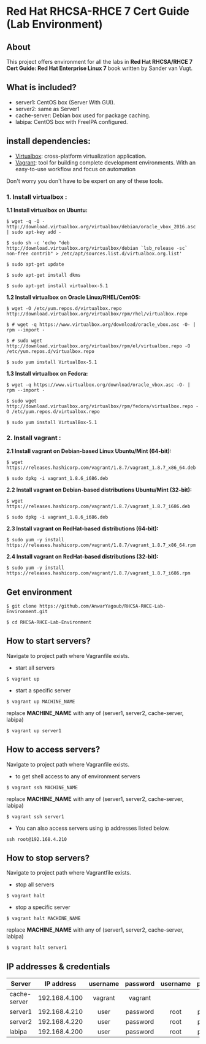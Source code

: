 # Red Hat RHCSA-RHCE 7 Cert Guide (Lab Environment)

## About
This project offers environment for all the labs in **Red Hat RHCSA/RHCE 7 Cert Guide: Red Hat Enterprise Linux 7** book written by Sander van Vugt.

## What is included?
- server1: CentOS box (Server With GUI).
- server2: same as Server1
- cache-server: Debian box used for package caching.
- labipa: CentOS box with FreeIPA configured.

## install dependencies:
- [Virtualbox](https://www.virtualbox.org): cross-platform virtualization application.
- [Vagrant](https://www.vagrantup.com): tool for building complete development environments. With an easy-to-use workflow and focus on automation

Don't worry you don't have to be expert on any of these tools.
### 1. Install virtualbox :

**1.1 Install virtualbox on Ubuntu:**

```shell
$ wget -q -O - http://download.virtualbox.org/virtualbox/debian/oracle_vbox_2016.asc | sudo apt-key add -

$ sudo sh -c 'echo "deb http://download.virtualbox.org/virtualbox/debian `lsb_release -sc` non-free contrib" > /etc/apt/sources.list.d/virtualbox.org.list'

$ sudo apt-get update

$ sudo apt-get install dkms

$ sudo apt-get install virtualbox-5.1
```
**1.2 Install virtualbox on Oracle Linux/RHEL/CentOS:**
```shell
$ wget -O /etc/yum.repos.d/virtualbox.repo http://download.virtualbox.org/virtualbox/rpm/rhel/virtualbox.repo

$ # wget -q https://www.virtualbox.org/download/oracle_vbox.asc -O- | rpm --import -

$ # sudo wget http://download.virtualbox.org/virtualbox/rpm/el/virtualbox.repo -O /etc/yum.repos.d/virtualbox.repo

$ sudo yum install VirtualBox-5.1
```

**1.3 Install virtualbox on Fedora:**
```shell
$ wget -q https://www.virtualbox.org/download/oracle_vbox.asc -O- | rpm --import -

$ sudo wget http://download.virtualbox.org/virtualbox/rpm/fedora/virtualbox.repo -O /etc/yum.repos.d/virtualbox.repo

$ sudo yum install VirtualBox-5.1
```
### 2. Install vagrant :

**2.1 Install vagrant on Debian-based Linux Ubuntu/Mint (64-bit):**
```shell
$ wget https://releases.hashicorp.com/vagrant/1.8.7/vagrant_1.8.7_x86_64.deb

$ sudo dpkg -i vagrant_1.8.6_i686.deb
```

**2.2 Install vagrant on Debian-based distributions Ubuntu/Mint (32-bit):**
```shell
$ wget https://releases.hashicorp.com/vagrant/1.8.7/vagrant_1.8.7_i686.deb

$ sudo dpkg -i vagrant_1.8.6_i686.deb
```

**2.3 Install vagrant on RedHat-based distributions (64-bit):**
```shell
$ sudo yum -y install https://releases.hashicorp.com/vagrant/1.8.7/vagrant_1.8.7_x86_64.rpm
```

**2.4 Install vagrant on RedHat-based distributions (32-bit):**
```shell
$ sudo yum -y install https://releases.hashicorp.com/vagrant/1.8.7/vagrant_1.8.7_i686.rpm
```

## Get environment
```shell
$ git clone https://github.com/AnwarYagoub/RHCSA-RHCE-Lab-Environment.git

$ cd RHCSA-RHCE-Lab-Environment
```
## How to start servers?
Navigate to project path where Vagranfile exists.

- start all servers
```shell
$ vagrant up
```
- start a specific server
```shell
$ vagrant up MACHINE_NAME
```
replace **MACHINE_NAME** with any of (server1, server2, cache-server, labipa)
```shell
$ vagrant up server1
```
## How to access servers?
Navigate to project path where Vagranfile exists.

- to get shell access to any of environment servers
```shell
$ vagrant ssh MACHINE_NAME
```
replace **MACHINE_NAME** with any of (server1, server2, cache-server, labipa)
```shell
$ vagrant ssh server1
```
- You can also access servers using ip addresses listed below.
```shell
ssh root@192.168.4.210
```
## How to stop servers?
Navigate to project path where Vagrantfile exists.

- stop all servers
```shell
$ vagrant halt
```
- stop a specific server
```shell
$ vagrant halt MACHINE_NAME
```
replace **MACHINE_NAME** with any of (server1, server2, cache-server, labipa)
```shell
$ vagrant halt server1
```

## IP addresses & credentials
| Server | IP address | username | password | username | password |
|---|---|:---:|:---:|:---:|:---:|
|cache-server|192.168.4.100 |vagrant|vagrant| | |
|server1|192.168.4.210|user|password|root|password|
|server2|192.168.4.220|user|password|root|password|
|labipa|192.168.4.200 |user|password|root|password|
